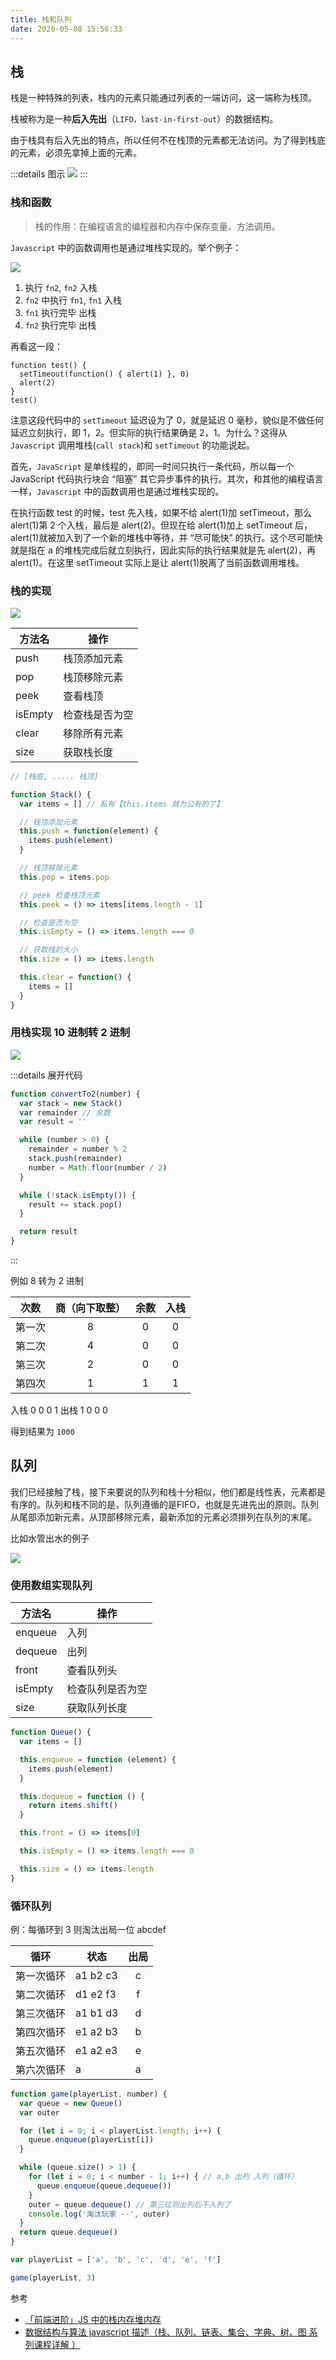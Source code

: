 ```yaml
---
title: 栈和队列
date: 2020-05-08 15:56:33
---
```


## 栈

栈是一种特殊的列表，栈内的元素只能通过列表的一端访问，这一端称为栈顶。

栈被称为是一种**后入先出**（`LIFO，last-in-first-out`）的数据结构。

由于栈具有后入先出的特点，所以任何不在栈顶的元素都无法访问。为了得到栈底的元素，必须先拿掉上面的元素。

:::details 图示
![](../../../assets/algorithm/stack/1.png)
:::

### 栈和函数

> 栈的作用：在编程语言的编程器和内存中保存变量、方法调用。

`Javascript` 中的函数调用也是通过堆栈实现的。举个例子：

![](../../../assets/algorithm/stack/4.png)

1. 执行 `fn2`, `fn2` 入栈
2. `fn2` 中执行 `fn1`, `fn1` 入栈
3. `fn1` 执行完毕 出栈
4. `fn2` 执行完毕 出栈

再看这一段：

```TS
function test() {
  setTimeout(function() { alert(1) }, 0)
  alert(2)
}
test()
```

注意这段代码中的 `setTimeout` 延迟设为了 0，就是延迟 0 毫秒，貌似是不做任何延迟立刻执行，即 1，2。但实际的执行结果确是 2，1。为什么？这得从 `Javascript` 调用堆栈(`call stack`)和 `setTimeout` 的功能说起。

首先，`JavaScript` 是单线程的，即同一时间只执行一条代码，所以每一个 JavaScript 代码执行块会 “阻塞” 其它异步事件的执行。其次，和其他的编程语言一样，`Javascript` 中的函数调用也是通过堆栈实现的。

在执行函数 test 的时候，test 先入栈，如果不给 alert(1)加 setTimeout，那么 alert(1)第 2 个入栈，最后是 alert(2)。但现在给 alert(1)加上 setTimeout 后，alert(1)就被加入到了一个新的堆栈中等待，并 “尽可能快” 的执行。这个尽可能快就是指在 a 的堆栈完成后就立刻执行，因此实际的执行结果就是先 alert(2)，再 alert(1)。在这里 setTimeout 实际上是让 alert(1)脱离了当前函数调用堆栈。

### 栈的实现

![](../../../assets/algorithm/stack/2.png)

| 方法名  | 操作           |
| ------- | -------------- |
| push    | 栈顶添加元素   |
| pop     | 栈顶移除元素   |
| peek    | 查看栈顶       |
| isEmpty | 检查栈是否为空 |
| clear   | 移除所有元素   |
| size    | 获取栈长度     |

```js
// [栈底, ..... 栈顶]

function Stack() {
  var items = [] // 私有【this.items 就为公有的了】

  // 栈顶添加元素
  this.push = function(element) {
    items.push(element)
  }

  // 栈顶移除元素
  this.pop = items.pop

  // peek 检查栈顶元素
  this.peek = () => items[items.length - 1]

  // 检查是否为空
  this.isEmpty = () => items.length === 0

  // 获取栈的大小
  this.size = () => items.length

  this.clear = function() {
    items = []
  }
}
```

### 用栈实现 10 进制转 2 进制

![](../../../assets/algorithm/stack/3.png)

:::details 展开代码

```js
function convertTo2(number) {
  var stack = new Stack()
  var remainder // 余数
  var result = ''

  while (number > 0) {
    remainder = number % 2
    stack.push(remainder)
    number = Math.floor(number / 2)
  }

  while (!stack.isEmpty()) {
    result += stack.pop()
  }

  return result
}
```

:::

例如 8 转为 2 进制

| 次数   | 商（向下取整） | 余数  | 入栈  |
| ------ | :------------: | :---: | :---: |
| 第一次 |       8        |   0   |   0   |
| 第二次 |       4        |   0   |   0   |
| 第三次 |       2        |   0   |   0   |
| 第四次 |       1        |   1   |   1   |

入栈 0 0 0 1
出栈 1 0 0 0

得到结果为 `1000`

## 队列


我们已经接触了栈，接下来要说的队列和栈十分相似，他们都是线性表，元素都是有序的。队列和栈不同的是，队列遵循的是FIFO，也就是先进先出的原则。队列从尾部添加新元素，从顶部移除元素，最新添加的元素必须排列在队列的末尾。

比如水管出水的例子

![](../../../assets/algorithm/stack/5.png)

### 使用数组实现队列 

| 方法名  | 操作             |
| ------- | ---------------- |
| enqueue | 入列             |
| dequeue | 出列             |
| front   | 查看队列头       |
| isEmpty | 检查队列是否为空 |
| size    | 获取队列长度     |

```js
function Queue() {
  var items = []

  this.enqueue = function (element) {
    items.push(element)
  }

  this.dequeue = function () {
    return items.shift()
  }

  this.front = () => items[0]

  this.isEmpty = () => items.length === 0

  this.size = () => items.length
}
```

### 循环队列

例：每循环到 3 则淘汰出局一位 abcdef

| 循环       | 状态     | 出局  |
| ---------- | -------- | :---: |
| 第一次循环 | a1 b2 c3 |   c   |
| 第二次循环 | d1 e2 f3 |   f   |
| 第三次循环 | a1 b1 d3 |   d   |
| 第四次循环 | e1 a2 b3 |   b   |
| 第五次循环 | e1 a2 e3 |   e   |
| 第六次循环 | a        |   a   |

```js
function game(playerList, number) {
  var queue = new Queue()
  var outer

  for (let i = 0; i < playerList.length; i++) {
    queue.enqueue(playerList[i])
  }

  while (queue.size() > 1) {
    for (let i = 0; i < number - 1; i++) { // a,b 出列 入列（循环）
      queue.enqueue(queue.dequeue())
    }
    outer = queue.dequeue() // 第三位则出列后不入列了
    console.log('淘汰玩家 --', outer)
  }
  return queue.dequeue()
}

var playerList = ['a', 'b', 'c', 'd', 'e', 'f']

game(playerList, 3)
```
参考

- [「前端进阶」JS 中的栈内存堆内存](https://juejin.im/post/5d116a9df265da1bb47d717b)
- [数据结构与算法 javascript 描述（栈、队列、链表、集合、字典、树、图 系列课程详解 ）](https://www.bilibili.com/video/BV1SJ41117ui?p=3)
